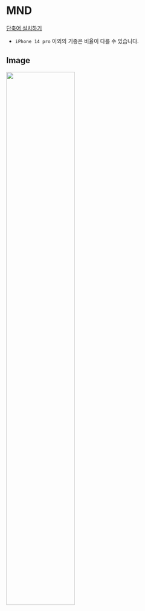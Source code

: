 # MND
[단축어 설치하기](https://www.icloud.com/shortcuts/5589cfb5396244f9994f9c3c0b99d518)

* `iPhone 14 pro` 이외의 기종은 비율이 다를 수 있습니다.

## Image
<img style="width: 60%;" src="https://github.com/lililif/MND/assets/101701411/c117538b-6110-4dd2-8d80-3462099617f4" />

